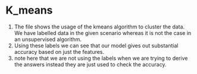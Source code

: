 # K_means
1.  The file shows the usage of the kmeans algorithm to cluster the data. We have labelled data in the given scenario whereas it is not the  case in an unsupervised algorithm.
2.  Using these labels we can see that our model gives out substantial accuracy based on just the features.
3.  note here that we are not using the labels when we are trying to derive the answers instead they are just used to check the accuracy.
